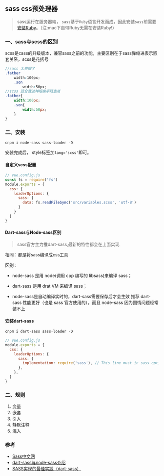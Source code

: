 ## sass css预处理器

> sass运行在服务器端， `sass`基于`Ruby`语言开发而成，因此安装`sass`前需要[安装Ruby](http://rubyinstaller.org/downloads)。（注:mac下自带Ruby无需在安装Ruby!） 

### 一、sass与scss的区别

scss是cass的升级版本，兼容sass之前的功能，主要区别在于sass靠缩进表示嵌套关系，scss是花括号

```scss
//sass 太费眼了
.father
    width:100px;
    .son
        width:50px;
//scss 适合我这种眼瘸手残患者
.father{
    width:100px;
    .son{
        width:50px;
    }
} 

```

### 二、安装

```
cnpm i node-sass sass-loader -D
```

安装完成后， style标签加`lang='scss'`即可。

#### 自定义scss配置

```javascript
// vue.config.js
const fs = require('fs')
module.exports = {
  css: {
    loaderOptions: {
      sass: {
        data: fs.readFileSync('src/variables.scss', 'utf-8')
      }
    }
  }
}
```

#### Dart-sass与Node-sass区别

> sass官方主力推dart-sass,最新的特性都会在上面实现

相同：都是将sass编译成css工具

区别：

- node-sass 是用 node(调用 cpp 编写的 libsass)来编译 sass；
- dart-sass 是用 drat VM 来编译 sass；

- node-sass是自动编译实时的，dart-sass需要保存后才会生效
  推荐 dart-sass 性能更好（也是 sass 官方使用的），而且 node-sass 因为国情问题经常装不上

#### 安装dart-sass

```javascript
cnpm i dart-sass sass-loader -D

// vue.config.js
module.exports = {
  css: {
    loaderOptions: {
      sass: {
        implementation: require('sass'), // This line must in sass option
      },
    },
  }
}
```



### 二、规则

1. 变量
2. 嵌套
3. 引入
4. 静默注释
5. 混入





### 参考

- [Sass中文网](https://www.sass.hk/)
- [dart-sass与node-sass介绍](https://blog.csdn.net/qianxing111/article/details/107617538)
- [SASS实现的最佳实践（dart-sass）](https://www.yuque.com/shareman/development/xgk1sq)